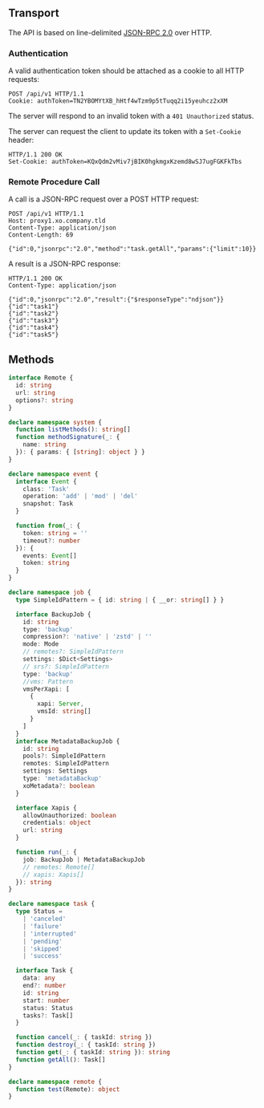 ## Transport

The API is based on line-delimited [JSON-RPC
2.0](https://www.jsonrpc.org/specification) over HTTP.

### Authentication

A valid authentication token should be attached as a cookie to all HTTP
requests:

```http
POST /api/v1 HTTP/1.1
Cookie: authToken=TN2YBOMYtXB_hHtf4wTzm9p5tTuqq2i15yeuhcz2xXM
```

The server will respond to an invalid token with a `401 Unauthorized` status.

The server can request the client to update its token with a `Set-Cookie` header:

```http
HTTP/1.1 200 OK
Set-Cookie: authToken=KQxQdm2vMiv7jBIK0hgkmgxKzemd8wSJ7ugFGKFkTbs
```

### Remote Procedure Call

A call is a JSON-RPC request over a POST HTTP request:

```http
POST /api/v1 HTTP/1.1
Host: proxy1.xo.company.tld
Content-Type: application/json
Content-Length: 69

{"id":0,"jsonrpc":"2.0","method":"task.getAll","params":{"limit":10}}
```

A result is a JSON-RPC response:

```http
HTTP/1.1 200 OK
Content-Type: application/json

{"id":0,"jsonrpc":"2.0","result":{"$responseType":"ndjson"}}
{"id":"task1"}
{"id":"task2"}
{"id":"task3"}
{"id":"task4"}
{"id":"task5"}
```

## Methods

```ts
interface Remote {
  id: string
  url: string
  options?: string
}

declare namespace system {
  function listMethods(): string[]
  function methodSignature(_: {
    name: string
  }): { params: { [string]: object } }
}

declare namespace event {
  interface Event {
    class: 'Task'
    operation: 'add' | 'mod' | 'del'
    snapshot: Task
  }

  function from(_: {
    token: string = ''
    timeout?: number
  }): {
    events: Event[]
    token: string
  }
}

declare namespace job {
  type SimpleIdPattern = { id: string | { __or: string[] } }

  interface BackupJob {
    id: string
    type: 'backup'
    compression?: 'native' | 'zstd' | ''
    mode: Mode
    // remotes?: SimpleIdPattern
    settings: $Dict<Settings>
    // srs?: SimpleIdPattern
    type: 'backup'
    //vms: Pattern
    vmsPerXapi: [
      {
        xapi: Server,
        vmsId: string[]
      }
    ]
  }
  interface MetadataBackupJob {
    id: string
    pools?: SimpleIdPattern
    remotes: SimpleIdPattern
    settings: Settings
    type: 'metadataBackup'
    xoMetadata?: boolean
  }

  interface Xapis {
    allowUnauthorized: boolean
    credentials: object
    url: string
  }

  function run(_: {
    job: BackupJob | MetadataBackupJob
    // remotes: Remote[]
    // xapis: Xapis[]
  }): string
}

declare namespace task {
  type Status =
    | 'canceled'
    | 'failure'
    | 'interrupted'
    | 'pending'
    | 'skipped'
    | 'success'

  interface Task {
    data: any
    end?: number
    id: string
    start: number
    status: Status
    tasks?: Task[]
  }

  function cancel(_: { taskId: string })
  function destroy(_: { taskId: string })
  function get(_: { taskId: string }): string
  function getAll(): Task[]
}

declare namespace remote {
  function test(Remote): object
}
```
